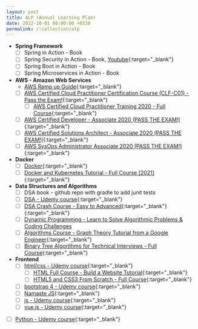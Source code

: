 ```yaml
---
layout: post
title: ALP (Annual Learning Plan)
date: 2022-10-01 08:00:00 +0530
permalink: /:collection/alp
---
```


- **Spring Framework**
  - [ ] Spring in Action - Book
  - [ ] Spring Security in Action - Book, [Youtube](https://www.youtube.com/watch?v=Of4HFbsPKqk&list=PLEocw3gLFc8XRaRBZkhBEZ_R3tmvfkWZz){:target="\_blank"}
  - [ ] Spring Boot in Action - Book
  - [ ] Spring Microservices in Action - Book
- **AWS - Amazon Web Services**
  - [AWS Ramp up Guide](https://pages.awscloud.com/AWS-Traincert_Ramp-up_Guides.html){:target="\_blank"}
  - [ ] [AWS Certified Cloud Practitioner Certification Course (CLF-C01) - Pass the Exam!](https://www.youtube.com/watch?v=SOTamWNgDKc){:target="\_blank"}
    - [ ] [AWS Certified Cloud Practitioner Training 2020 - Full Course](https://www.youtube.com/watch?v=3hLmDS179YE){:target="_blank"}
  - [ ] [AWS Certified Developer - Associate 2020 (PASS THE EXAM!)](https://www.youtube.com/watch?v=RrKRN9zRBWs&list=RDCMUC8butISFwT-Wl7EV0hUK0BQ&index=12){:target="\_blank"}
  - [ ] [AWS Certified Solutions Architect - Associate 2020 (PASS THE EXAM!)](https://www.youtube.com/watch?v=Ia-UEYYR44s&list=RDCMUC8butISFwT-Wl7EV0hUK0BQ&index=10){:target="\_blank"}
  - [ ] [AWS SysOps Administrator Associate 2020 (PASS THE EXAM!)](https://www.youtube.com/watch?v=KX_AfyrhlgQ&list=RDCMUC8butISFwT-Wl7EV0hUK0BQ&index=19){:target="\_blank"}
- **Docker** 
  - [ ] [Docker](https://www.youtube.com/watch?v=3c-iBn73dDE){:target="\_blank"}
  - [ ] [Docker and Kubernetes Tutorial - Full Course [2021]](https://www.youtube.com/watch?v=bhBSlnQcq2k){:target="\_blank"}
- **Data Structures and Algorithms**
  - [ ] DSA book - github repo with gradle to add junit tests
  - [ ] [DSA - Udemy course](https://www.udemy.com/course/draft/1330262/learn/lecture/13778082#overview){:target="\_blank"}
  - [ ] [DSA Crash Course - Easy to Advanced](https://www.youtube.com/watch?v=RBSGKlAvoiM){:target="\_blank"}{:target="\_blank"}
  - [ ] [Dynamic Programming - Learn to Solve Algorithmic Problems & Coding Challenges](https://www.youtube.com/watch?v=oBt53YbR9Kk&t=4s)
  - [ ] [Algorithms Course - Graph Theory Tutorial from a Google Engineer](https://www.youtube.com/watch?v=09_LlHjoEiY&list=RDCMUC8butISFwT-Wl7EV0hUK0BQ&index=2){:target="\_blank"}
  - [ ] [Binary Tree Algorithms for Technical Interviews - Full Course](https://www.youtube.com/watch?v=fAAZixBzIAI){:target="\_blank"}
- **Frontend**
  - [ ] [html/css - Udemy course](https://www.udemy.com/course/advanced-css-and-sass/learn/lecture/8312878#overview){:target="\_blank"}
    - [ ] [HTML Full Course - Build a Website Tutorial](https://www.youtube.com/watch?v=pQN-pnXPaVg){:target="_blank"}
    - [ ] [HTML5 and CSS3 From Scratch - Full Course](https://www.youtube.com/watch?v=mU6anWqZJcc){:target="_blank"}
  - [ ] [bootstrap 4 - Udemy course](https://www.udemy.com/course/bootstrap-4-from-scratch-with-5-projects/learn/lecture/7685130#overview){:target="\_blank"}
  - [ ] [Namaste JS](https://www.youtube.com/watch?v=pN6jk0uUrD8&list=PLlasXeu85E9cQ32gLCvAvr9vNaUccPVNP){:target="\_blank"}
  - [ ] [js - Udemy course](https://www.udemy.com/course/the-complete-javascript-course/learn/lecture/22628657#overview){:target="\_blank"}
  - [ ] [vue.js - Udemy course](https://www.udemy.com/course/vuejs-2-the-complete-guide/learn/lecture/21463674#overview){:target="\_blank"}
- [ ] [Python - Udemy course](https://www.udemy.com/course/complete-python-bootcamp/learn/lecture/3421822?start=120#overview){:target="\_blank"}
